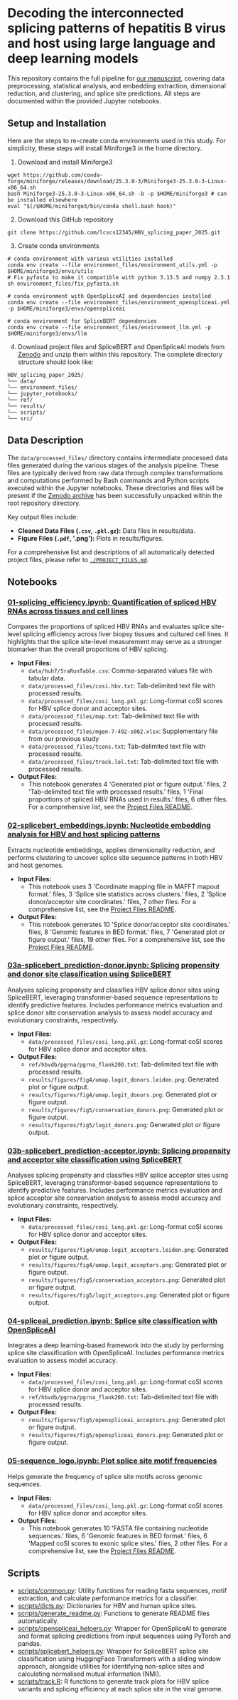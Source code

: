 # Decoding the interconnected splicing patterns of hepatitis B virus and host using large language and deep learning models

This repository contains the full pipeline for [our manuscript](https://doi.org/10.1101/2025.07.28.667110), covering data preprocessing,  statistical analysis, and embedding extraction, dimensional reduction, and clustering, and splice site predictions. All steps are documented within the provided Jupyter notebooks.


## Setup and Installation
Here are the steps to re-create conda environments used in this study. For simplicity, these steps will install Miniforge3 in the home directory.
1. Download and install Miniforge3
```
wget https://github.com/conda-forge/miniforge/releases/download/25.3.0-3/Miniforge3-25.3.0-3-Linux-x86_64.sh
bash Miniforge3-25.3.0-3-Linux-x86_64.sh -b -p $HOME/miniforge3 # can be installed elsewhere
eval "$(/$HOME/miniforge3/bin/conda shell.bash hook)"
```
2. Download this GitHub repository
```
git clone https://github.com/lcscs12345/HBV_splicing_paper_2025.git
```
3. Create conda environments
```
# conda environment with various utilities installed
conda env create --file environment_files/environment_utils.yml -p $HOME/miniforge3/envs/utils
# Fix pyfasta to make it compatible with python 3.13.5 and numpy 2.3.1
sh environment_files/fix_pyfasta.sh

# conda environment with OpenSpliceAI and dependencies installed
conda env create --file environment_files/environment_openspliceai.yml -p $HOME/miniforge3/envs/openspliceai

# conda environment for SpliceBERT dependencies
conda env create --file environment_files/environment_llm.yml -p $HOME/miniforge3/envs/llm
```
4. Download project files and SpliceBERT and OpenSpliceAI models from [Zenodo](https://doi.org/10.5281/zenodo.16730945) 
and unzip them within this repository. The complete directory structure should look like:
```
HBV_splicing_paper_2025/
└── data/
└── environment_files/
└── jupyter_notebooks/
└── ref/ 
└── results/
└── scripts/
└── src/
```


## Data Description
The `data/processed_files/` directory contains intermediate processed data files generated
during the various stages of the analysis pipeline. These files are typically derived
from raw data through complex transformations and computations performed by Bash
commands and Python scripts executed within the Jupyter notebooks. These directories 
and files will be present if the [Zenodo archive](https://doi.org/10.5281/zenodo.16730945) 
has been successfully unpacked within the root repository directory.

Key output files include:
- **Cleaned Data Files (`.csv`, `.pkl.gz`):** Data files in results/data.
- **Figure Files  (`.pdf`, '.png'):** Plots in results/figures.

For a comprehensive list and descriptions of all automatically detected project files, please refer to [`./PROJECT_FILES.md`](./PROJECT_FILES.md).

## Notebooks
### [01-splicing_efficiency.ipynb: Quantification of spliced HBV RNAs across tissues and cell lines](https://github.com/lcscs12345/HBV_splicing_paper_2025/tree/main/jupyter_notebooks/01-splicing_efficiency.ipynb)
Compares the proportions of spliced HBV RNAs and evaluates splice site-level splicing efficiency across liver biopsy tissues and cultured cell lines. It highlights that the splice site-level measurement may serve as a stronger biomarker than the overall proportions of HBV splicing.
- **Input Files:**
  - `data/huh7/SraRunTable.csv`: Comma-separated values file with tabular data.
  - `data/processed_files/cosi.hbv.txt`: Tab-delimited text file with processed results.
  - `data/processed_files/cosi_long.pkl.gz`: Long-format coSI scores for HBV splice donor and acceptor sites.
  - `data/processed_files/map.txt`: Tab-delimited text file with processed results.
  - `data/processed_files/mgen-7-492-s002.xlsx`: Supplementary file from our previous study
  - `data/processed_files/tcons.txt`: Tab-delimited text file with processed results.
  - `data/processed_files/track.lol.txt`: Tab-delimited text file with processed results.
- **Output Files:**
  - This notebook generates 4 'Generated plot or figure output.' files, 2 'Tab-delimited text file with processed results.' files, 1 'Final proportions of spliced HBV RNAs used in results.' files, 6 other files. For a comprehensive list, see the [Project Files README](./PROJECT_FILES.md).

### [02-splicebert_embeddings.ipynb: Nucleotide embedding analysis for HBV and host splicing patterns](https://github.com/lcscs12345/HBV_splicing_paper_2025/tree/main/jupyter_notebooks/02-splicebert_embeddings.ipynb)
Extracts nucleotide embeddings, applies dimensionality reduction, and performs clustering to uncover splice site sequence patterns in both HBV and host genomes.
- **Input Files:**
  - This notebook uses 3 'Coordinate mapping file in MAFFT mapout format.' files, 3 'Splice site statistics across clusters.' files, 2 'Splice donor/acceptor site coordinates.' files, 7 other files. For a comprehensive list, see the [Project Files README](./PROJECT_FILES.md).
- **Output Files:**
  - This notebook generates 10 'Splice donor/acceptor site coordinates.' files, 8 'Genomic features in BED format.' files, 7 'Generated plot or figure output.' files, 19 other files. For a comprehensive list, see the [Project Files README](./PROJECT_FILES.md).

### [03a-splicebert_prediction-donor.ipynb: Splicing propensity and donor site classification using SpliceBERT](https://github.com/lcscs12345/HBV_splicing_paper_2025/tree/main/jupyter_notebooks/03a-splicebert_prediction-donor.ipynb)
Analyses splicing propensity and classifies HBV splice donor sites using SpliceBERT, leveraging transformer-based sequence representations to identify predictive features. Includes performance metrics evaluation and splice donor site conservation analysis to assess model accuracy and evolutionary constraints, respectively.
- **Input Files:**
  - `data/processed_files/cosi_long.pkl.gz`: Long-format coSI scores for HBV splice donor and acceptor sites.
- **Output Files:**
  - `ref/hbvdb/pgrna/pgrna_flank200.txt`: Tab-delimited text file with processed results.
  - `results/figures/fig4/umap.logit_donors.leiden.png`: Generated plot or figure output.
  - `results/figures/fig4/umap.logit_donors.png`: Generated plot or figure output.
  - `results/figures/fig5/conservation_donors.png`: Generated plot or figure output.
  - `results/figures/fig5/logit_donors.png`: Generated plot or figure output.

### [03b-splicebert_prediction-acceptor.ipynb: Splicing propensity and acceptor site classification using SpliceBERT](https://github.com/lcscs12345/HBV_splicing_paper_2025/tree/main/jupyter_notebooks/03b-splicebert_prediction-acceptor.ipynb)
Analyses splicing propensity and classifies HBV splice acceptor sites using SpliceBERT, leveraging transformer-based sequence representations to identify predictive features. Includes performance metrics evaluation and splice acceptor site conservation analysis to assess model accuracy and evolutionary constraints, respectively.
- **Input Files:**
  - `data/processed_files/cosi_long.pkl.gz`: Long-format coSI scores for HBV splice donor and acceptor sites.
- **Output Files:**
  - `results/figures/fig4/umap.logit_acceptors.leiden.png`: Generated plot or figure output.
  - `results/figures/fig4/umap.logit_acceptors.png`: Generated plot or figure output.
  - `results/figures/fig5/conservation_acceptors.png`: Generated plot or figure output.
  - `results/figures/fig5/logit_acceptors.png`: Generated plot or figure output.

### [04-spliceai_prediction.ipynb: Splice site classification with OpenSpliceAI](https://github.com/lcscs12345/HBV_splicing_paper_2025/tree/main/jupyter_notebooks/04-spliceai_prediction.ipynb)
Integrates a deep learning-based framework into the study by performing splice site classification with OpenSpliceAI. Includes performance metrics evaluation to assess model accuracy.
- **Input Files:**
  - `data/processed_files/cosi_long.pkl.gz`: Long-format coSI scores for HBV splice donor and acceptor sites.
  - `ref/hbvdb/pgrna/pgrna_flank200.txt`: Tab-delimited text file with processed results.
- **Output Files:**
  - `results/figures/fig5/openspliceai_acceptors.png`: Generated plot or figure output.
  - `results/figures/fig5/openspliceai_donors.png`: Generated plot or figure output.

### [05-sequence_logo.ipynb: Plot splice site motif frequencies](https://github.com/lcscs12345/HBV_splicing_paper_2025/tree/main/jupyter_notebooks/05-sequence_logo.ipynb)
Helps generate the frequency of splice site motifs across genomic sequences.
- **Input Files:**
  - `data/processed_files/cosi_long.pkl.gz`: Long-format coSI scores for HBV splice donor and acceptor sites.
- **Output Files:**
  - This notebook generates 10 'FASTA file containing nucleotide sequences.' files, 6 'Genomic features in BED format.' files, 6 'Mapped coSI scores to exonic splice sites.' files, 2 other files. For a comprehensive list, see the [Project Files README](./PROJECT_FILES.md).

## Scripts
- [scripts/common.py](https://github.com/lcscs12345/HBV_splicing_paper_2025/tree/main/scripts/common.py): Utility functions for reading fasta sequences, motif extraction, and calculate performance metrics for a classifier.
- [scripts/dicts.py](https://github.com/lcscs12345/HBV_splicing_paper_2025/tree/main/scripts/dicts.py): Dictionaries for HBV and human splice sites.
- [scripts/generate_readme.py](https://github.com/lcscs12345/HBV_splicing_paper_2025/tree/main/scripts/generate_readme.py): Functions to generate README files automatically.
- [scripts/openspliceai_helpers.py](https://github.com/lcscs12345/HBV_splicing_paper_2025/tree/main/scripts/openspliceai_helpers.py): Wrapper for OpenSpliceAI to generate and format splicing predictions from input sequences using PyTorch and pandas.
- [scripts/splicebert_helpers.py](https://github.com/lcscs12345/HBV_splicing_paper_2025/tree/main/scripts/splicebert_helpers.py): Wrapper for SpliceBERT splice site classification using HuggingFace Transformers with a sliding window approach, alongside utilities for identifying non-splice sites and calculating normalised mutual information (NMI).
- [scripts/track.R](https://github.com/lcscs12345/HBV_splicing_paper_2025/tree/main/scripts/track.R): R functions to generate track plots for HBV splice variants and splicing efficiency at each splice site in the viral genome.

